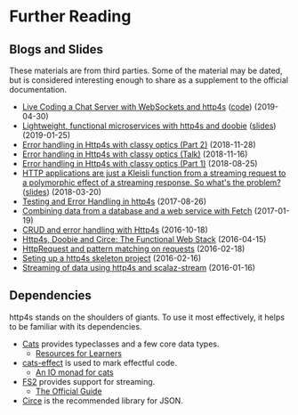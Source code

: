 
# Further Reading


## Blogs and Slides

These materials are from third parties.  Some of the material may be
dated, but is considered interesting enough to share as a supplement
to the official documentation.

* [Live Coding a Chat Server with WebSockets and http4s](https://www.youtube.com/watch?v=py_V_7gD5WU) ([code](https://github.com/MartinSnyder/phase-http4s)) (2019-04-30)
* [Lightweight, functional microservices with http4s and doobie](https://www.youtube.com/watch?v=fQfMiUDsLv4) ([slides](https://kubukoz.github.io/talks/http4s-doobie-micro/slides/)) (2019-01-25)
* [Error handling in Http4s with classy optics (Part 2)](https://typelevel.org/blog/2018/11/28/http4s-error-handling-mtl-2.html) (2018-11-28)
* [Error handling in Http4s with classy optics (Talk)](https://www.youtube.com/watch?v=UUX5KvPgejM) (2018-11-16)
* [Error handling in Http4s with classy optics (Part 1)](https://typelevel.org/blog/2018/08/25/http4s-error-handling-mtl.html) (2018-08-25)
* [HTTP applications are just a Kleisli function from a streaming request to a polymorphic effect of a streaming response. So what's the problem?](https://www.youtube.com/watch?v=urdtmx4h5LE) ([slides](https://rossabaker.github.io/boston-http4s/#2)) (2018-03-20)
* [Testing and Error Handling in http4s](https://medium.com/@albamus/testing-and-error-handling-in-http4s-2a05572e535d) (2017-08-26)
* [Combining data from a database and a web service with Fetch](https://www.47deg.com/blog/fetch-doobie-http4s/) (2017-01-19)
* [CRUD and error handling with Http4s](https://partialflow.wordpress.com/2016/10/18/crud-and-error-handling-with-http4s/) (2016-10-18)
* [Http4s, Doobie and Circe: The Functional Web Stack](https://www.slideshare.net/GaryCoady/http4s-doobie-and-circe-the-functional-web-stack) (2016-04-15)
* [HttpRequest and pattern matching on requests](http://www.lyranthe.org/http4s/2016/02/18/request-pattern-matching.html) (2016-02-18)
* [Seting up a http4s skeleton project](http://www.lyranthe.org/http4s/2016/02/16/setting-up-http4s.html) (2016-02-16)
* [Streaming of data using http4s and scalaz-stream](http://immutables.pl/2016/01/16/Streaming-data-using-http4s-and-scalaz-stream/) (2016-01-16)

## Dependencies

http4s stands on the shoulders of giants.  To use it most effectively,
it helps to be familiar with its dependencies.

* [Cats](https://typelevel.github.io/cats) provides typeclasses and a
  few core data types.
  * [Resources for Learners](https://typelevel.org/cats/resources_for_learners.html)
* [cats-effect](https://typelevel.github.io/cats-effect) is used to
  mark effectful code.
  * [An IO monad for cats](https://typelevel.org/blog/2017/05/02/io-monad-for-cats.html)
* [FS2](https://fs2.io) provides
  support for streaming.
  * [The Official Guide](https://fs2.io/#/guide)
* [Circe](https://circe.github.io/circe/) is the recommended library for JSON.
